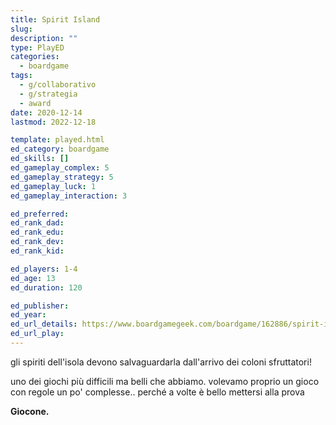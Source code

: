 ```yaml
---
title: Spirit Island
slug: 
description: ""
type: PlayED
categories:
  - boardgame
tags:
  - g/collaborativo
  - g/strategia
  - award
date: 2020-12-14
lastmod: 2022-12-18

template: played.html
ed_category: boardgame
ed_skills: []
ed_gameplay_complex: 5
ed_gameplay_strategy: 5
ed_gameplay_luck: 1
ed_gameplay_interaction: 3

ed_preferred: 
ed_rank_dad: 
ed_rank_edu: 
ed_rank_dev: 
ed_rank_kid: 

ed_players: 1-4
ed_age: 13
ed_duration: 120

ed_publisher: 
ed_year: 
ed_url_details: https://www.boardgamegeek.com/boardgame/162886/spirit-island
ed_url_play: 
---
```


gli spiriti dell'isola devono salvaguardarla dall'arrivo dei coloni sfruttatori!

uno dei giochi più difficili ma belli che abbiamo.
volevamo proprio un gioco con regole un po' complesse.. perché a volte è bello mettersi alla prova

**Giocone.**
